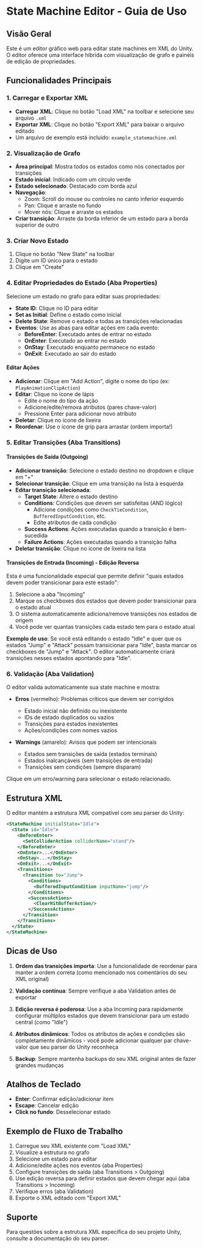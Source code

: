 # State Machine Editor - Guia de Uso

## Visão Geral

Este é um editor gráfico web para editar state machines em XML do Unity. O editor oferece uma interface híbrida com visualização de grafo e painéis de edição de propriedades.

## Funcionalidades Principais

### 1. Carregar e Exportar XML

- **Carregar XML**: Clique no botão "Load XML" na toolbar e selecione seu arquivo `.xml`
- **Exportar XML**: Clique no botão "Export XML" para baixar o arquivo editado
- Um arquivo de exemplo está incluído: `example_statemachine.xml`

### 2. Visualização de Grafo

- **Área principal**: Mostra todos os estados como nós conectados por transições
- **Estado inicial**: Indicado com um círculo verde
- **Estado selecionado**: Destacado com borda azul
- **Navegação**: 
  - Zoom: Scroll do mouse ou controles no canto inferior esquerdo
  - Pan: Clique e arraste no fundo
  - Mover nós: Clique e arraste os estados
- **Criar transição**: Arraste da borda inferior de um estado para a borda superior de outro

### 3. Criar Novo Estado

1. Clique no botão "New State" na toolbar
2. Digite um ID único para o estado
3. Clique em "Create"

### 4. Editar Propriedades do Estado (Aba Properties)

Selecione um estado no grafo para editar suas propriedades:

- **State ID**: Clique no ID para editar
- **Set as Initial**: Define o estado como inicial
- **Delete State**: Remove o estado e todas as transições relacionadas
- **Eventos**: Use as abas para editar ações em cada evento:
  - **BeforeEnter**: Executado antes de entrar no estado
  - **OnEnter**: Executado ao entrar no estado
  - **OnStay**: Executado enquanto permanece no estado
  - **OnExit**: Executado ao sair do estado

#### Editar Ações

- **Adicionar**: Clique em "Add Action", digite o nome do tipo (ex: `PlayAnimationClipAction`)
- **Editar**: Clique no ícone de lápis
  - Edite o nome do tipo da ação
  - Adicione/edite/remova atributos (pares chave-valor)
  - Pressione Enter para adicionar novo atributo
- **Deletar**: Clique no ícone de lixeira
- **Reordenar**: Use o ícone de grip para arrastar (ordem importa!)

### 5. Editar Transições (Aba Transitions)

#### Transições de Saída (Outgoing)

- **Adicionar transição**: Selecione o estado destino no dropdown e clique em "+"
- **Selecionar transição**: Clique em uma transição na lista à esquerda
- **Editar transição selecionada**:
  - **Target State**: Altere o estado destino
  - **Conditions**: Condições que devem ser satisfeitas (AND lógico)
    - Adicione condições como `CheckTieCondition`, `BufferedInputCondition`, etc.
    - Edite atributos de cada condição
  - **Success Actions**: Ações executadas quando a transição é bem-sucedida
  - **Failure Actions**: Ações executadas quando a transição falha
- **Deletar transição**: Clique no ícone de lixeira na lista

#### Transições de Entrada (Incoming) - Edição Reversa

Esta é uma funcionalidade especial que permite definir "quais estados devem poder transicionar para este estado":

1. Selecione a aba "Incoming"
2. Marque os checkboxes dos estados que devem poder transicionar para o estado atual
3. O sistema automaticamente adiciona/remove transições nos estados de origem
4. Você pode ver quantas transições cada estado tem para o estado atual

**Exemplo de uso**: Se você está editando o estado "Idle" e quer que os estados "Jump" e "Attack" possam transicionar para "Idle", basta marcar os checkboxes de "Jump" e "Attack". O editor automaticamente criará transições nesses estados apontando para "Idle".

### 6. Validação (Aba Validation)

O editor valida automaticamente sua state machine e mostra:

- **Erros** (vermelho): Problemas críticos que devem ser corrigidos
  - Estado inicial não definido ou inexistente
  - IDs de estado duplicados ou vazios
  - Transições para estados inexistentes
  - Ações/condições com nomes vazios
  
- **Warnings** (amarelo): Avisos que podem ser intencionais
  - Estados sem transições de saída (estados terminais)
  - Estados inalcançáveis (sem transições de entrada)
  - Transições sem condições (sempre disparam)

Clique em um erro/warning para selecionar o estado relacionado.

## Estrutura XML

O editor mantém a estrutura XML compatível com seu parser do Unity:

```xml
<StateMachine initialState="Idle">
  <State id="Idle">
    <BeforeEnter>
      <SetColliderAction colliderName="stand"/>
    </BeforeEnter>
    <OnEnter>...</OnEnter>
    <OnStay>...</OnStay>
    <OnExit>...</OnExit>
    <Transitions>
      <Transition to="Jump">
        <Conditions>
          <BufferedInputCondition inputName="jump"/>
        </Conditions>
        <SuccessActions>
          <ClearHitBufferAction/>
        </SuccessActions>
      </Transition>
    </Transitions>
  </State>
</StateMachine>
```

## Dicas de Uso

1. **Ordem das transições importa**: Use a funcionalidade de reordenar para manter a ordem correta (como mencionado nos comentários do seu XML original)

2. **Validação contínua**: Sempre verifique a aba Validation antes de exportar

3. **Edição reversa é poderosa**: Use a aba Incoming para rapidamente configurar múltiplos estados que devem transicionar para um estado central (como "Idle")

4. **Atributos dinâmicos**: Todos os atributos de ações e condições são completamente dinâmicos - você pode adicionar qualquer par chave-valor que seu parser do Unity reconheça

5. **Backup**: Sempre mantenha backups do seu XML original antes de fazer grandes mudanças

## Atalhos de Teclado

- **Enter**: Confirmar edição/adicionar item
- **Escape**: Cancelar edição
- **Click no fundo**: Desselecionar estado

## Exemplo de Fluxo de Trabalho

1. Carregue seu XML existente com "Load XML"
2. Visualize a estrutura no grafo
3. Selecione um estado para editar
4. Adicione/edite ações nos eventos (aba Properties)
5. Configure transições de saída (aba Transitions > Outgoing)
6. Use edição reversa para definir estados que devem chegar aqui (aba Transitions > Incoming)
7. Verifique erros (aba Validation)
8. Exporte o XML editado com "Export XML"

## Suporte

Para questões sobre a estrutura XML específica do seu projeto Unity, consulte a documentação do seu parser.

